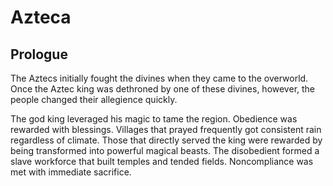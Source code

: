 # Azteca

## Prologue

The Aztecs initially fought the divines when they came to the overworld. Once the Aztec king was dethroned by one of these divines, however, the people changed their allegience quickly. 

The god king leveraged his magic to tame the region. Obedience was rewarded with blessings. Villages that prayed frequently got consistent rain regardless of climate. Those that directly served the king were rewarded by being transformed into powerful magical beasts. The disobedient formed a slave workforce that built temples and tended fields. Noncompliance was met with immediate sacrifice.